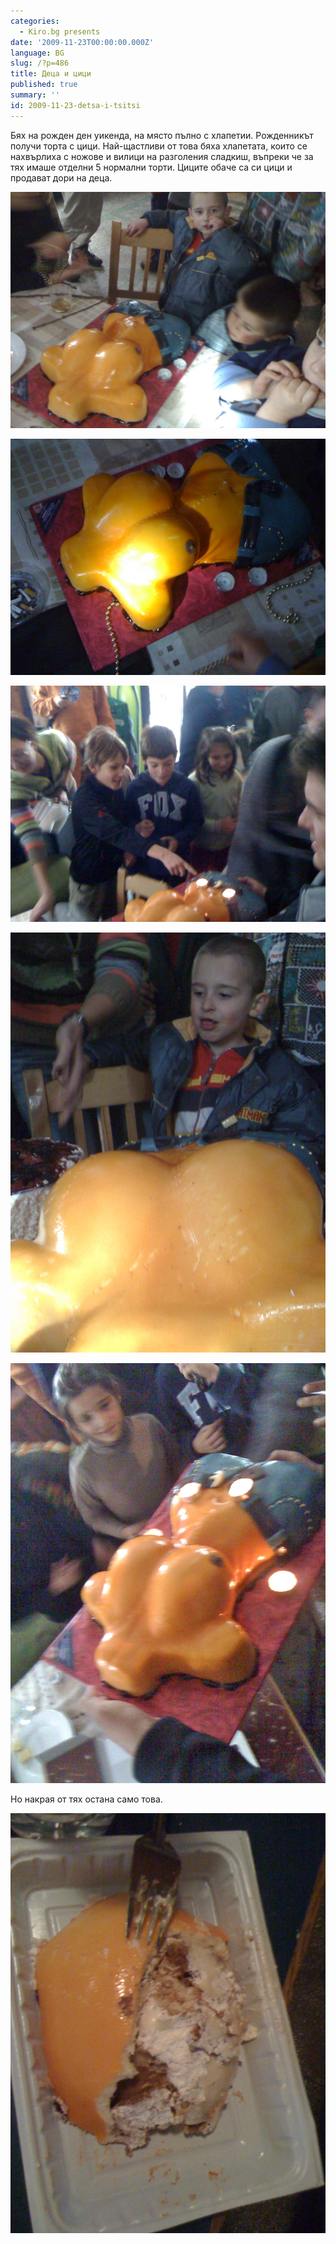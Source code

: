 ```yaml
---
categories:
  - Kiro.bg presents
date: '2009-11-23T00:00:00.000Z'
language: BG
slug: /?p=486
title: Деца и цици
published: true
summary: ''
id: 2009-11-23-detsa-i-tsitsi
---
```


Бях на рожден ден уикенда, на място пълно с хлапетии. Рожденникът получи торта с цици. Най-щастливи от това бяха хлапетата, които се нахвърлиха с ножове и вилици на разголения сладкиш, въпреки че за тях имаше отделни 5 нормални торти. Циците обаче са си цици и продават дори на деца.

![01](https://raw.githubusercontent.com/kirilchristov/blog_images/main/2009/11/01.JPG)

![02](https://raw.githubusercontent.com/kirilchristov/blog_images/main/2009/11/02.JPG)

![03](https://raw.githubusercontent.com/kirilchristov/blog_images/main/2009/11/03.JPG)

![04](https://raw.githubusercontent.com/kirilchristov/blog_images/main/2009/11/04.jpg)

![05](https://raw.githubusercontent.com/kirilchristov/blog_images/main/2009/11/05.jpg)

Но накрая от тях остана само това.

![06](https://raw.githubusercontent.com/kirilchristov/blog_images/main/2009/11/06.jpg)
